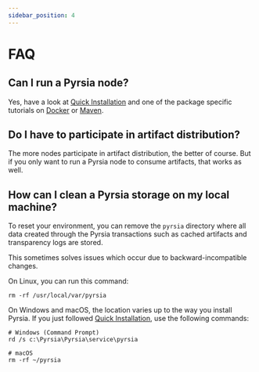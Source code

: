 ```yaml
---
sidebar_position: 4
---
```


# FAQ

## Can I run a Pyrsia node?

Yes, have a look at [Quick Installation](/docs/tutorials/quick-installation.mdx)
and one of the package specific tutorials on [Docker](docker) or [Maven](maven).

## Do I have to participate in artifact distribution?

The more nodes participate in artifact distribution, the better of course. But if
you only want to run a Pyrsia node to consume artifacts, that works as well.

## How can I clean a Pyrsia storage on my local machine?

To reset your environment, you can remove the `pyrsia` directory where all data created through the Pyrsia transactions such as cached artifacts and transparency logs are stored.

This sometimes solves issues which occur due to backward-incompatible changes.

On Linux, you can run this command:

```shell
rm -rf /usr/local/var/pyrsia
```

On Windows and macOS, the location varies up to the way you install Pyrsia.
If you just followed [Quick Installation](/docs/tutorials/quick-installation.mdx), use the following commands:

```shell
# Windows (Command Prompt)
rd /s c:\Pyrsia\Pyrsia\service\pyrsia
```

```shell
# macOS
rm -rf ~/pyrsia
```
